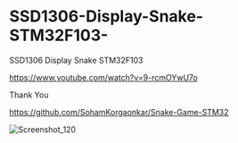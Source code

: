 # SSD1306-Display-Snake-STM32F103-
SSD1306 Display Snake STM32F103 

https://www.youtube.com/watch?v=9-rcmOYwU7o

Thank You

https://github.com/SohamKorgaonkar/Snake-Game-STM32

![Screenshot_120](https://user-images.githubusercontent.com/31142397/213823110-30ce3752-283d-4da2-9fc7-36e4c04c24cd.jpg)
